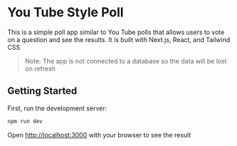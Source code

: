 # You Tube Style Poll

This is a simple poll app similar to You Tube polls that allows users to vote on a question and see the results. It is built with Next.js, React, and Tailwind CSS

> Note: The app is not connected to a database so the data will be lost on refresh

## Getting Started

First, run the development server:

```bash
npm run dev
```

Open [http://localhost:3000](http://localhost:3000) with your browser to see the result
